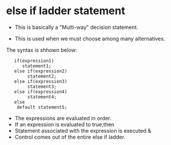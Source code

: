 # else if ladder statement

* This is basically a "Multi-way" decision statement.

* This is used when we must choose among many alternatives.

The syntax is shhown below:
       
       if(expression1)
          statement1;
       else if(expression2)
            statement2;
       else if(expression3)
            statement3;
       else if(expression4)
            statement4;
       else 
        default statement5;
        
* The expressions are evaluated in order.
* If an expression is evaluated to true,then
* Statement associated with the expression is executed &
* Control comes out of the entire else if ladder.
